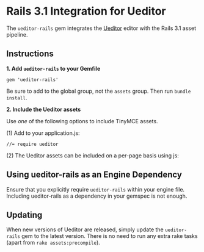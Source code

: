 Rails 3.1 Integration for Ueditor
=================================

The `ueditor-rails` gem integrates the [Ueditor](http://http://ueditor.baidu.com/website/) editor with the Rails 3.1 asset pipeline.


Instructions
------------

**1. Add `ueditor-rails` to your Gemfile**

    gem 'ueditor-rails'

Be sure to add to the global group, not the `assets` group. Then run `bundle install`.


**2. Include the Ueditor assets**

Use *one* of the following options to include TinyMCE assets.

(1) Add to your application.js:

    //= require ueditor


(2) The Ueditor assets can be included on a per-page basis using js:

   <script type="text/javascript" src="/assets/ueditor.js">


**3. Initialize Ueditor**

For each textarea that you want to use with TinyMCE, add the "tinymce" class and ensure it has a unique ID:

    <%= text_area_tag :editor, "", :id => "myEditor", :rows => 40, :cols => 120 %>

    <script type="text/javascript">
      UE.getEditor('myEditor'， {initialFrameWidth:650})
      //Ueditor has many options and plugins, the document is here 
      //[document](http://ueditor.baidu.com/website/document.html)
    </script>


Using ueditor-rails as an Engine Dependency
-------------------------------------------

Ensure that you explicitly require `ueditor-rails` within your engine file. Including ueditor-rails as a dependency in your gemspec is not enough.


Updating
--------

When new versions of Ueditor are released, simply update the `ueditor-rails` gem to the latest version. There is no need to run any extra rake tasks (apart from `rake assets:precompile`).
